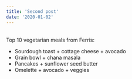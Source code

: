 ```yaml
---
title: 'Second post'
date: '2020-01-02'
---
```

\
Top 10 vegetarian meals from Ferris:

- Sourdough toast + cottage cheese + avocado
- Grain bowl + chana masala
- Pancakes + sunflower seed butter
- Omelette + avocado + veggies
